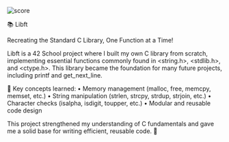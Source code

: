 ![score](https://github.com/user-attachments/assets/b29ba2de-e340-498f-bc20-3611f2026905)

📚 Libft

Recreating the Standard C Library, One Function at a Time!

Libft is a 42 School project where I built my own C library from scratch, implementing essential functions commonly found in <string.h>, <stdlib.h>, and <ctype.h>. This library became the foundation for many future projects, including printf and get_next_line.

🔹 Key concepts learned:
	•	Memory management (malloc, free, memcpy, memset, etc.)
	•	String manipulation (strlen, strcpy, strdup, strjoin, etc.)
	•	Character checks (isalpha, isdigit, toupper, etc.)
	•	Modular and reusable code design

This project strengthened my understanding of C fundamentals and gave me a solid base for writing efficient, reusable code. 🚀
